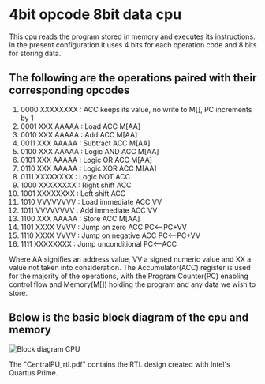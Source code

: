 # 4bit opcode 8bit data cpu

This cpu reads the program stored in memory and executes its instructions. In the present 
configuration it uses 4 bits for each operation code and 8 bits for storing data.

## The following are the operations paired with their corresponding opcodes

 1) 0000 XXXXXXXX  : ACC keeps its value, no write to M[], PC increments by 1 
 2) 0001 XXX AAAAA : Load ACC M[AA]
 3) 0010 XXX AAAAA : Add  ACC M[AA]
 4) 0011 XXX AAAAA : Subtract  ACC M[AA]
 5) 0100 XXX AAAAA : Logic AND ACC M[AA]
 6) 0101 XXX AAAAA : Logic OR  ACC M[AA]
 7) 0110 XXX AAAAA : Logic XOR ACC M[AA]
 8) 0111 XXXXXXXX  : Logic NOT ACC
 9) 1000 XXXXXXXX  : Right shift ACC
10) 1001 XXXXXXXX  : Left shift  ACC
11) 1010 VVVVVVVV  : Load immediate ACC VV
12) 1011 VVVVVVVV  : Add immediate  ACC VV
13) 1100 XXX AAAAA : Store ACC M[AA]
14) 1101 XXXX VVVV : Jump on zero ACC PC<--PC+VV
15) 1110 XXXX VVVV : Jump on negative ACC PC<--PC+VV
16) 1111 XXXXXXXX  : Jump unconditional PC<--ACC

Where AA signifies an address value, VV a signed numeric value and XX a value not taken into consideration.
The Accumulator(ACC) register is used for the majority of the operations, with the Program Counter(PC)
enabling control flow and Memory(M[]) holding the program and any data we wish to store.

## Below is the basic block diagram of the cpu and memory

![Block diagram CPU](https://user-images.githubusercontent.com/87810236/215602274-c56973eb-c4b5-4f65-a20c-86d7ddcb4602.jpg)

The "CentralPU_rtl.pdf" contains the RTL design created with Intel's Quartus Prime. 
